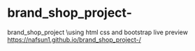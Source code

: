 # brand_shop_project-
brand_shop_project \\using html css and bootstrap 
live preview 
https://nafsun1.github.io/brand_shop_project-/
